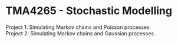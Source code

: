 # TMA4265 - Stochastic Modelling
Project 1: Simulating Markov chains and Poisson processes\
Project 2: Simulating Markov chains and Gaussian processes
